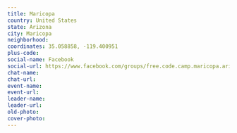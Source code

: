 ```yaml
---
title: Maricopa
country: United States
state: Arizona
city: Maricopa
neighborhood: 
coordinates: 35.058858, -119.400951
plus-code:
social-name: Facebook
social-url: https://www.facebook.com/groups/free.code.camp.maricopa.arizona
chat-name:
chat-url:
event-name:
event-url:
leader-name:
leader-url:
old-photo: 
cover-photo:
---
```

